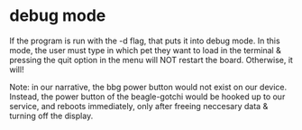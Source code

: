 # debug mode

If the program is run with the -d flag, that puts it into debug mode. In this mode, the user must type in which pet they want to load in the terminal & pressing the quit option in the menu will NOT restart the board. Otherwise, it will!

Note: in our narrative, the bbg power button would not exist on our device. Instead, the power button of the beagle-gotchi would be hooked up to our service, and reboots immediately, only after freeing neccesary data & turning off the display. 